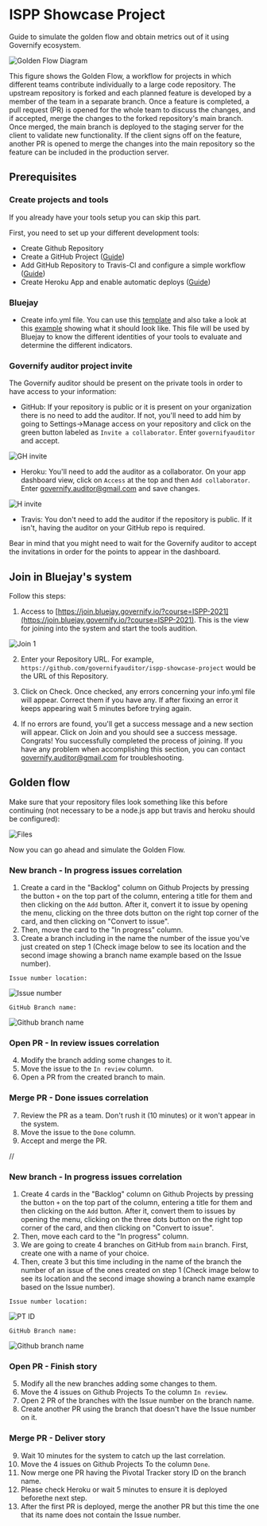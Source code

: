 # ISPP Showcase Project
Guide to simulate the golden flow and obtain metrics out of it using Governify ecosystem.

![Golden Flow Diagram](https://github.com/governifyauditor/ispp-showcase-project/blob/main/img/goldenflow.PNG?raw=true)

This figure shows the Golden Flow, a workflow for projects in which different teams contribute individually to a large code repository. The upstream repository is forked and each planned feature is developed by a member of the team in a separate branch. Once a feature is completed, a pull request (PR) is opened for the whole team to discuss
the changes, and if accepted, merge the changes to the forked repository's main branch. Once merged, the main branch is deployed to the staging server for the client to validate new functionality. If the client signs off on the feature, another PR is opened to merge the changes into the main repository so the feature can be included in the production server. 

## Prerequisites

### Create projects and tools
If you already have your tools setup you can skip this part.

First, you need to set up your different development tools:
 - Create Github Repository
 - Create a GitHub Project ([Guide](https://github.com/governifyauditor/ispp-showcase-project/blob/main/guides/GHProjects.md))
 - Add GitHub Repository to Travis-CI and configure a simple workflow ([Guide](https://github.com/governifyauditor/ispp-showcase-project/blob/main/guides/Travis.md))
 - Create Heroku App and enable automatic deploys ([Guide](https://github.com/governifyauditor/ispp-showcase-project/blob/main/guides/Heroku.md))

### Bluejay
 - Create info.yml file. You can use this [template](https://github.com/governify/audited-project-template/blob/main/info.yml) and also take a look at this [example](https://github.com/governifyauditor/ispp-showcase-project/blob/main/info.yml) showing what it should look like. This file will be used by Bluejay to know the different identities of your tools to evaluate and determine the different indicators.

### Governify auditor project invite
The Governify auditor should be present on the private tools in order to have access to your information:
 - GitHub: If your repository is public or it is present on your organization there is no need to add the auditor. If not, you'll need to add him by going to Settings→Manage access on your repository and click on the green button labeled as `Invite a collaborator`. Enter `governifyauditor` and accept.

![GH invite](https://github.com/governifyauditor/ispp-showcase-project/blob/main/img/auditor1.PNG?raw=true)

 - Heroku: You'll need to add the auditor as a collaborator. On your app dashboard view, click on `Access` at the top and then `Add collaborator`. Enter governify.auditor@gmail.com and save changes.

![H invite](https://github.com/governifyauditor/ispp-showcase-project/blob/main/img/auditor3.PNG?raw=true)

 - Travis: You don't need to add the auditor if the repository is public. If it isn't, having the auditor on your GitHub repo is required.

Bear in mind that you might need to wait for the Governify auditor to accept the invitations in order for the points to appear in the dashboard.

## Join in Bluejay's system
Follow this steps:
1. Access to [https://join.bluejay.governify.io/?course=ISPP-2021](https://join.bluejay.governify.io/?course=ISPP-2021). This is the view for joining into the system and start the tools audition.

![Join 1](https://github.com/governifyauditor/ispp-showcase-project/blob/main/img/join1.PNG?raw=true)

2. Enter your Repository URL. For example, `https://github.com/governifyauditor/ispp-showcase-project` would be the URL of this Repository.

3. Click on Check. Once checked, any errors concerning your info.yml file will appear. Correct them if you have any. If after fixxing an error it keeps appearing wait 5 minutes before trying again.

4. If no errors are found, you'll get a success message and a new section will appear. Click on Join and you should see a success message. Congrats! You successfully completed the process of joining. If you have any problem when accomplishing this section, you can contact [governify.auditor@gmail.com](mailto:governify.auditor@gmail.com) for troubleshooting.

## Golden flow
Make sure that your repository files look something like this before continuing (not necessary to be a node.js app but travis and heroku should be configured):

![Files](https://github.com/governifyauditor/ispp-showcase-project/blob/main/img/repoReady.PNG?raw=true)

Now you can go ahead and simulate the Golden Flow.

### New branch - In progress issues correlation
1. Create a card in the "Backlog" column on Github Projects by pressing the button `+` on the top part of the column, entering a title for them and then clicking on the `Add` button. After it, convert it to issue by opening the menu, clicking on the three dots button on the right top corner of the card, and then clicking on "Convert to issue".
2. Then, move the card to the "In progress" column.
3. Create a branch including in the name the number of the issue you've just created on step 1 (Check image below to see its location and the second image showing a branch name example based on the Issue number).

`Issue number location:`

![Issue number](https://github.com/governifyauditor/ispp-showcase-project/blob/main/img/golden21.PNG?raw=true)

`GitHub Branch name:`

![Github branch name](https://github.com/governifyauditor/ispp-showcase-project/blob/main/img/golden22.PNG?raw=true)

### Open PR - In review issues correlation
4. Modify the branch adding some changes to it. 
5. Move the issue to the `In review` column.
6. Open a PR from the created branch to main.

### Merge PR - Done issues correlation
7. Review the PR as a team. Don't rush it (10 minutes) or it won't appear in the system.
8. Move the issue to the `Done` column.
9. Accept and merge the PR.

//

### New branch - In progress issues correlation
1. Create 4 cards in the "Backlog" column on Github Projects by pressing the button `+` on the top part of the column, entering a title for them and then clicking on the `Add` button. After it, convert them to issues by opening the menu, clicking on the three dots button on the right top corner of the card, and then clicking on "Convert to issue".
2. Then, move each card to the "In progress" column.
3. We are going to create 4 branches on GitHub from `main` branch. First, create one with a name of your choice.
4. Then, create 3 but this time including in the name of the branch the number of an issue of the ones created on step 1 (Check image below to see its location and the second image showing a branch name example based on the Issue number).

`Issue number location:`

![PT ID](https://github.com/governifyauditor/ispp-showcase-project/blob/main/img/golden21.PNG?raw=true)

`GitHub Branch name:`

![Github branch name](https://github.com/governifyauditor/ispp-showcase-project/blob/main/img/golden22.PNG?raw=true)

### Open PR - Finish story
5. Modify all the new branches adding some changes to them. 
6. Move the 4 issues on Github Projects To the column `In review`.
7. Open 2 PR of the branches with the Issue number on the branch name.
8. Create another PR using the branch that doesn't have the Issue number on it.

### Merge PR - Deliver story
9. Wait 10 minutes for the system to catch up the last correlation.
10. Move the 4 issues on Github Projects To the column `Done`. 
11. Now merge one PR having the Pivotal Tracker story ID on the branch name.
12. Please check Heroku or wait 5 minutes to ensure it is deployed beforethe next step.
13. After the first PR is deployed, merge the another PR but this time the one that its name does not contain the Issue number.

